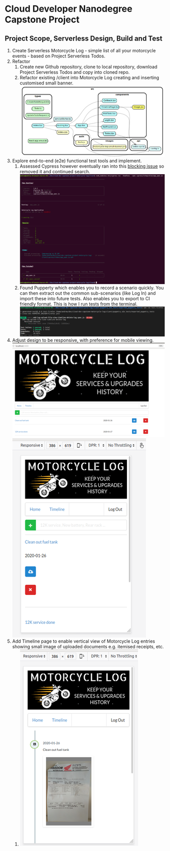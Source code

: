 # Cloud Developer Nanodegree Capstone Project

## Project Scope, Serverless Design, Build and Test

1. Create Serverless Motorcycle Log - simple list of all your motorcycle events - based on Project Serverless Todos.
2. Refactor
   1. Create new Github repository, clone to local repository, download Project Serverless Todos and copy into cloned repo.
   2. Refactor existing /client into Motorcycle Log creating and inserting customised small banner.
   ![Alt text](images/motorcycle_log_client_dependencygraph.png)
3. Explore end-to-end (e2e) functional test tools and implement.
    1. Assessed Cypress however eventually ran into this [blocking issue](https://github.com/cypress-io/cypress/issues/944) so removed it and continued search.
    ![Alt text](images/cypress_e2e_testing.png)
    2. Found Pupperty which enables you to record a scenario quickly. You can then extract out the common sub-scenarios (like Log In) and import these into future tests. Also enables you to export to CI friendly format. This is how I run tests from the terminal.
    ![Alt text](images/puppetry_e2e_testing.png)
4. Adjust design to be responsive, with preference for mobile viewing.
    ![Alt text](images/desktop_landscape_view.png)
    ![Alt text](images/phone_portrait_view.png)
5. Add Timeline page to enable vertical view of Motorcycle Log entries showing small image of uploaded documents e.g. itemised receipts, etc.
    1. ![Alt text](images/motorcycle_log_timeline_images_view.png)


